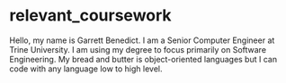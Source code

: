 # relevant_coursework

Hello, my name is Garrett Benedict.
I am a Senior Computer Engineer at Trine University.
I am using my degree to focus primarily on Software Engineering.
My bread and butter is object-oriented languages but I can code with any language low to high level.
